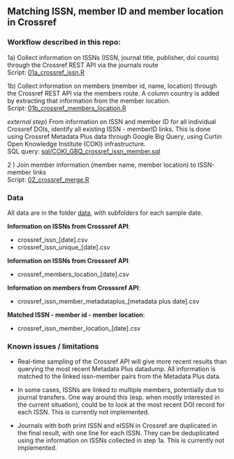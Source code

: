 ## Matching ISSN, member ID  and member location in Crossref

### Workflow described in this repo:

1a) Collect information on ISSNs (ISSN, journal title, publisher, doi counts) through the Crossref REST API via the journals route  
Script: [01a_crossref_issn.R](01a_crossref_issn.R)

1b) Collect information on members (member id, name, location) through the Crossref REST API via the members route. A column country is added by extracting that information from the member location.  
Script: [01b_crossref_members_location.R](01b_crossref_members_location.R)

_external step_) From information on ISSN and member ID for all individual Crossref DOIs, identify all existing ISSN - memberID links. This is done using Crossref Metadata Plus data through Google Big Query, using Curtin Open Knowledge Institute (COKI) infrastructure.  
SQL query: [sql/COKI_GBQ_crossref_issn_member.sql](sql/COKI_GBQ_crossref_issn_member.sql)

2 ) Join member information (member name, member location) to ISSN-member links  
Script: [02_crossref_merge.R](02_crossref_merge.R)

### Data
All data are in the folder [data](data/), with subfolders for each sample date.

**Information on ISSNs from Crosssref API**:  
- crossref_issn_[date].csv
- crossref_issn_unique_[date].csv  

**Information on ISSNs from Crosssref API**:  
- crossref_members_location_[date].csv  

**Information on members from Crosssref API**:  
- crossref_issn_member_metadataplus_[metadata plus date].csv  

**Matched ISSN - member id - member location**:  
- crossref_issn_member_location_[date].csv  

### Known issues / limitations

- Real-time sampling of the Crossref API will give more recent results than querying the most recent Metadata Plus datadump. All information is matched to the linked issn-member pairs from the Metadata Plus data. 

- In some cases, ISSNs are linked to multiple members, potentially due to journal transfers. One way around this (esp. when mostly interested in the current situation), could be to look at the most recent DOI record for each ISSN. This is currently not implemented. 

- Journals with both print ISSN and eISSN in Crossref are duplicated in the final result, with one line for each ISSN. They can be deduplicated using the information on ISSNs collected in step 1a. This is currently not implemented.  


